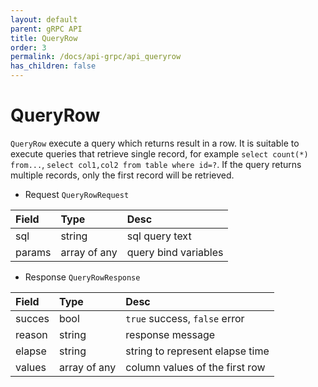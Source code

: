 ```yaml
---
layout: default
parent: gRPC API
title: QueryRow
order: 3
permalink: /docs/api-grpc/api_queryrow
has_children: false
---
```


# QueryRow

`QueryRow` execute a query which returns result in a row.
It is suitable to execute queries that retrieve single record, for example `select count(*) from...`, `select col1,col2 from table where id=?`.
If the query returns multiple records, only the first record will be retrieved.

- Request `QueryRowRequest`

| Field  | Type         | Desc                 |
|:-------|:-------------|:---------------------|
| sql    | string       | sql query text       |
| params | array of any | query bind variables |

- Response `QueryRowResponse`

| Field  | Type         | Desc                             |
|:-------|:-------------|:---------------------------------|
| succes | bool         | `true` success, `false` error    |
| reason | string       | response message                 |
| elapse | string       | string to represent elapse time  |
| values | array of any | column values of the first row   |